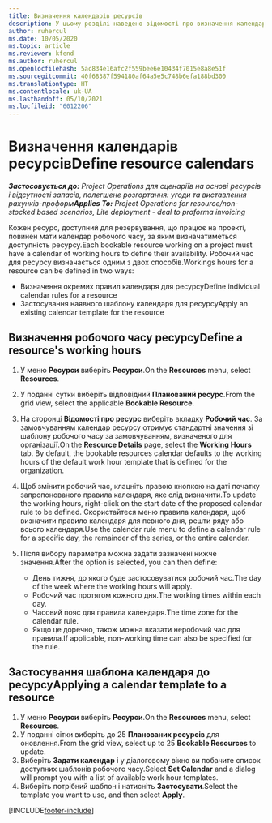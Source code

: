 ```yaml
---
title: Визначення календарів ресурсів
description: У цьому розділі наведено відомості про визначення календарів робочого часу для ресурсів у Project Operations.
author: ruhercul
ms.date: 10/05/2020
ms.topic: article
ms.reviewer: kfend
ms.author: ruhercul
ms.openlocfilehash: 5ac834e16afc2f559bee6e10434f7015e8a8e51f
ms.sourcegitcommit: 40f68387f594180af64a5e5c748b6efa188bd300
ms.translationtype: HT
ms.contentlocale: uk-UA
ms.lasthandoff: 05/10/2021
ms.locfileid: "6012206"
---
```

# <a name="define-resource-calendars"></a><span data-ttu-id="ac454-103">Визначення календарів ресурсів</span><span class="sxs-lookup"><span data-stu-id="ac454-103">Define resource calendars</span></span>

<span data-ttu-id="ac454-104">_**Застосовується до:** Project Operations для сценаріїв на основі ресурсів і відсутності запасів, полегшене розгортання: угоди та виставлення рахунків-проформ_</span><span class="sxs-lookup"><span data-stu-id="ac454-104">_**Applies To:** Project Operations for resource/non-stocked based scenarios, Lite deployment - deal to proforma invoicing_</span></span>

<span data-ttu-id="ac454-105">Кожен ресурс, доступний для резервування, що працює на проекті, повинен мати календар робочого часу, за яким визначатиметься доступність ресурсу.</span><span class="sxs-lookup"><span data-stu-id="ac454-105">Each bookable resource working on a project must have a calendar of working hours to define their availability.</span></span> <span data-ttu-id="ac454-106">Робочий час для ресурсу визначається одним з двох способів.</span><span class="sxs-lookup"><span data-stu-id="ac454-106">Workings hours for a resource can be defined in two ways:</span></span> 

   - <span data-ttu-id="ac454-107">Визначення окремих правил календаря для ресурсу</span><span class="sxs-lookup"><span data-stu-id="ac454-107">Define individual calendar rules for a resource</span></span>
   - <span data-ttu-id="ac454-108">Застосування наявного шаблону календаря для ресурсу</span><span class="sxs-lookup"><span data-stu-id="ac454-108">Apply an existing calendar template for the resource</span></span>

## <a name="define-a-resources-working-hours"></a><span data-ttu-id="ac454-109">Визначення робочого часу ресурсу</span><span class="sxs-lookup"><span data-stu-id="ac454-109">Define a resource's working hours</span></span>

1. <span data-ttu-id="ac454-110">У меню **Ресурси** виберіть **Ресурси**.</span><span class="sxs-lookup"><span data-stu-id="ac454-110">On the **Resources** menu, select **Resources**.</span></span>
2. <span data-ttu-id="ac454-111">У поданні сутки виберіть відповідний **Планований ресурс**.</span><span class="sxs-lookup"><span data-stu-id="ac454-111">From the grid view, select the applicable **Bookable Resource**.</span></span>
3. <span data-ttu-id="ac454-112">На сторонці **Відомості про ресурс** виберіть вкладку **Робочий час**. За замовчуванням календар ресурсу отримує стандартні значення зі шаблону робочого часу за замовчуванням, визначеного для організації.</span><span class="sxs-lookup"><span data-stu-id="ac454-112">On the **Resource Details** page, select the **Working Hours** tab. By default, the bookable resources calendar defaults to the working hours of the default work hour template that is defined for the organization.</span></span>
4. <span data-ttu-id="ac454-113">Щоб змінити робочий час, клацніть правою кнопкою на даті початку запропонованого правила календаря, яке слід визначити.</span><span class="sxs-lookup"><span data-stu-id="ac454-113">To update the working hours, right-click on the start date of the proposed calendar rule to be defined.</span></span> <span data-ttu-id="ac454-114">Скористайтеся меню правила календаря, щоб визначити правило календаря для певного дня, решти ряду або всього календаря.</span><span class="sxs-lookup"><span data-stu-id="ac454-114">Use the calendar rule menu to define a calendar rule for a specific day, the remainder of the series, or the entire calendar.</span></span>
5. <span data-ttu-id="ac454-115">Після вибору параметра можна задати зазначені нижче значення.</span><span class="sxs-lookup"><span data-stu-id="ac454-115">After the option is selected, you can then define:</span></span>

    - <span data-ttu-id="ac454-116">День тижня, до якого буде застосовуватися робочий час.</span><span class="sxs-lookup"><span data-stu-id="ac454-116">The day of the week where the working hours will apply.</span></span>
    - <span data-ttu-id="ac454-117">Робочий час протягом кожного дня.</span><span class="sxs-lookup"><span data-stu-id="ac454-117">The working times within each day.</span></span>
    - <span data-ttu-id="ac454-118">Часовий пояс для правила календаря.</span><span class="sxs-lookup"><span data-stu-id="ac454-118">The time zone for the calendar rule.</span></span>
    - <span data-ttu-id="ac454-119">Якщо це доречно, також можна вказати неробочий час для правила.</span><span class="sxs-lookup"><span data-stu-id="ac454-119">If applicable, non-working time can also be specified for the rule.</span></span>

## <a name="applying-a-calendar-template-to-a-resource"></a><span data-ttu-id="ac454-120">Застосування шаблона календаря до ресурсу</span><span class="sxs-lookup"><span data-stu-id="ac454-120">Applying a calendar template to a resource</span></span>

1. <span data-ttu-id="ac454-121">У меню **Ресурси** виберіть **Ресурси**.</span><span class="sxs-lookup"><span data-stu-id="ac454-121">On the **Resources** menu, select **Resources**.</span></span>
2. <span data-ttu-id="ac454-122">У поданні сітки виберіть до 25 **Планованих ресурсів** для оновлення.</span><span class="sxs-lookup"><span data-stu-id="ac454-122">From the grid view, select up to 25 **Bookable Resources** to update.</span></span>
3. <span data-ttu-id="ac454-123">Виберіть **Задати календар** і у діалоговому вікно ви побачите список доступних шаблонів робочого часу.</span><span class="sxs-lookup"><span data-stu-id="ac454-123">Select **Set Calendar** and a dialog will prompt you with a list of available work hour templates.</span></span>
4. <span data-ttu-id="ac454-124">Виберіть потрібний шаблон і натисніть **Застосувати**.</span><span class="sxs-lookup"><span data-stu-id="ac454-124">Select the template you want to use, and then select **Apply**.</span></span>


[!INCLUDE[footer-include](../includes/footer-banner.md)]